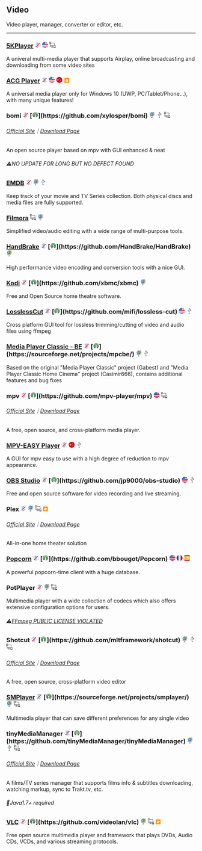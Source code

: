 ## Video

Video player, manager, converter or editor, etc.

---

### [5KPlayer](https://www.5kplayer.com/) ![](../assets/free.png) ![](../assets/united-states.png) ![](../assets/multi_platform.png)

A univeral multi-media player that supports Airplay, online broadcasting and downloading from some video sites

### [ACG Player](https://www.microsoft.com/en-us/store/p/acg-player/9nblggh698c7) ![](../assets/free.png) ![](../assets/united-states.png) ![](../assets/china.png) ![](../assets/windows-store.png)

A universal media player only for Windows 10 (UWP, PC/Tablet/Phone...), with many unique features!

### bomi ![](../assets/free.png) [![](../assets/open-source-icon.png "GPL 2.0@GitHub: https://github.com/xylosper/bomi")](https://github.com/xylosper/bomi) ![](../assets/earth-globe.png) ![](../assets/usb.png) ![](../assets/multi_platform.png)

###### [Official Site](https://bomi-player.github.io/index.html)｜[Download Page](https://bomi-player.github.io/downloads.html)

An open source player based on mpv with GUI enhanced & neat

###### ⚠NO UPDATE FOR LONG BUT NO DEFECT FOUND

### [EMDB](http://www.emdb.eu/) ![](../assets/free.png) ![](../assets/earth-globe.png) ![](../assets/usb.png)

Keep track of your movie and TV Series collection. Both physical discs and media files are fully supported.

### [Filmora](https://filmora.wondershare.com/video-editor/) ![](../assets/multi_platform.png) ![](../assets/earth-globe.png)

Simplified video/audio editing with a wide range of multi-purpose tools.

### [HandBrake](http://handbrake.fr/) ![](../assets/free.png) [![](../assets/open-source-icon.png "GPL 2.0@GitHub: https://github.com/HandBrake/HandBrake")](https://github.com/HandBrake/HandBrake) ![](../assets/earth-globe.png)

High performance video encoding and conversion tools with a nice GUI.

### [Kodi](https://kodi.tv/) ![](../assets/free.png) [![](../assets/open-source-icon.png "GPL 2.0@GitHub: https://github.com/xbmc/xbmc")](https://github.com/xbmc/xbmc) ![](../assets/earth-globe.png)

Free and Open Source home theatre software.

### [LosslessCut](https://github.com/mifi/lossless-cut)  ![](../assets/free.png) [![](../assets/open-source-icon.png "MIT@GitHub: https://github.com/mifi/lossless-cut")](https://github.com/mifi/lossless-cut) ![](../assets/united-states.png) ![](../assets/usb.png)

Cross platform GUI tool for lossless trimming/cutting of video and audio files using ffmpeg

### [Media Player Classic - BE](https://mpcbe.sourceforge.io/) ![](../assets/free.png) [![](../assets/open-source-icon.png "GPL 3.0@SourceForge: https://sourceforge.net/projects/mpcbe/")](https://sourceforge.net/projects/mpcbe/) ![](../assets/earth-globe.png) ![](../assets/usb.png)

Based on the original "Media Player Classic" project \(Gabest\) and "Media Player Classic Home Cinema" project \(Casimir666\), contains additional features and bug fixes

### mpv ![](../assets/free.png) [![](../assets/open-source-icon.png "GPL 2.0@GitHub: https://github.com/mpv-player/mpv")](https://github.com/mpv-player/mpv) ![](../assets/united-states.png) ![](../assets/multi_platform.png)

###### [Official Site](https://mpv.io/)｜[Download Page](https://mpv.io/installation/)

A free, open source, and cross-platform media player.

### [MPV-EASY Player](http://www.rjno1.com/mpv-easy-player.html) ![](../assets/free.png) ![](../assets/china.png)  ![](../assets/usb.png)

A GUI for mpv easy to use with a high degree of reduction to mpv appearance.

### [OBS Studio](https://obsproject.com/) ![](../assets/free.png) [![](../assets/open-source-icon.png "GPL 2.0@GitHub: https://github.com/jp9000/obs-studio")](https://github.com/jp9000/obs-studio) ![](../assets/united-states.png) ![](../assets/usb.png)

Free and open source software for video recording and live streaming.

### Plex ![](../assets/free.png) ![](../assets/earth-globe.png) ![](../assets/multi_platform.png) ![](../assets/windows-store.png)

###### [Official Site](https://www.plex.tv/)｜[Download Page](https://www.plex.tv/apps/)

All-in-one home theater solution

### [Popcorn](https://github.com/bbougot/Popcorn) ![](../assets/free.png) [![](../assets/open-source-icon.png "GPL 3.0@GitHub: https://github.com/bbougot/Popcorn")](https://github.com/bbougot/Popcorn) ![](../assets/united-states.png) ![](../assets/france.png) ![](../assets/spain.png)

A powerful popcorn-time client with a huge database.

### PotPlayer ![](../assets/free.png) ![](../assets/earth-globe.png) ![](../assets/multi_platform.png)

Multimedia player with a wide collection of codecs which also offers extensive configuration options for users.

###### ⚠[FFmpeg PUBLIC LICENSE VIOLATED](https://github.com/FFmpeg/web/blob/master/src/shame#L63)

### Shotcut ![](../assets/free.png) [![](../assets/open-source-icon.png "GPL 3.0@GitHub: https://github.com/mltframework/shotcut")](https://github.com/mltframework/shotcut) ![](../assets/earth-globe.png) ![](../assets/usb.png) ![](../assets/multi_platform.png)

###### [Official Site](https://www.shotcut.org/)｜[Download Page](https://www.shotcut.org/download/)

A free, open source, cross-platform video editor

### [SMPlayer](https://sourceforge.net/projects/smplayer/) ![](../assets/free.png) [![](../assets/open-source-icon.png "GPL 2.0@SourceForge: https://sourceforge.net/projects/smplayer/")](https://sourceforge.net/projects/smplayer/) ![](../assets/earth-globe.png) ![](../assets/multi_platform.png)

Multimedia player that can save different preferences for any single video

### tinyMediaManager ![](../assets/free.png) [![](../assets/open-source-icon.png "Apache 2.0@GitHub: https://github.com/tinyMediaManager/tinyMediaManager")](https://github.com/tinyMediaManager/tinyMediaManager) ![](../assets/earth-globe.png) ![](../assets/usb.png) ![](../assets/multi_platform.png)

###### [Official Site](http://www.tinymediamanager.org/)｜[Download Page](http://www.tinymediamanager.org/download/)

A films/TV series manager that supports films info & subtitles downloading, watching markup, sync to Trakt.tv, etc.

###### 📌Java1.7+ required

### [VLC](http://www.videolan.org/vlc/index.html) ![](../assets/free.png) [![](../assets/open-source-icon.png "GPL 2.0@GitHub: https://github.com/videolan/vlc")](https://github.com/videolan/vlc) ![](../assets/earth-globe.png) ![](../assets/multi_platform.png) ![](../assets/windows-store.png)

Free open source multimedia player and framework that plays DVDs, Audio CDs, VCDs, and various streaming protocols.